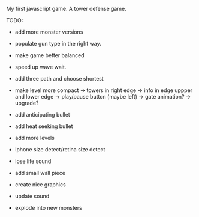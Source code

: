 My first javascript game. A tower defense game.

TODO:
- add more monster versions
- populate gun type in the right way.
- make game better balanced
- speed up wave wait.
- add three path and choose shortest

- make level more compact
        -> towers in right edge
        -> info in edge uppper and lower edge
        -> play/pause button (maybe left)
        -> gate animation?
        -> upgrade?
- add anticipating bullet
- add heat seeking bullet

- add more levels

- iphone size detect/retina size detect
- lose life sound
- add small wall piece
- create nice graphics
- update sound

- explode into new monsters
